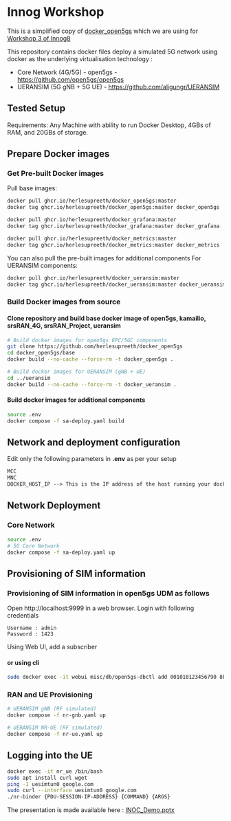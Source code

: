 # Innog Workshop

This is a simplified copy of [docker_open5gs](https://github.com/herlesupreeth/docker_open5gs) which we are using for [Workshop 3 of Innog8](
 https://innog.net/cyber-security-and-cryptography/)

This repository contains docker files deploy a simulated 5G network using docker as the underlying virtualisation technology :

- Core Network (4G/5G) - open5gs - <https://github.com/open5gs/open5gs>
- UERANSIM (5G gNB + 5G UE) - <https://github.com/aligungr/UERANSIM>

## Tested Setup

Requirements:
Any Machine with ability to run Docker Desktop, 4GBs of RAM, and 20GBs of storage.

## Prepare Docker images

### Get Pre-built Docker images

Pull base images:

```bash
docker pull ghcr.io/herlesupreeth/docker_open5gs:master
docker tag ghcr.io/herlesupreeth/docker_open5gs:master docker_open5gs

docker pull ghcr.io/herlesupreeth/docker_grafana:master
docker tag ghcr.io/herlesupreeth/docker_grafana:master docker_grafana

docker pull ghcr.io/herlesupreeth/docker_metrics:master
docker tag ghcr.io/herlesupreeth/docker_metrics:master docker_metrics
```

You can also pull the pre-built images for additional components
For UERANSIM components:

```bash
docker pull ghcr.io/herlesupreeth/docker_ueransim:master
docker tag ghcr.io/herlesupreeth/docker_ueransim:master docker_ueransim
```

### Build Docker images from source

#### Clone repository and build base docker image of open5gs, kamailio, srsRAN_4G, srsRAN_Project, ueransim

```bash
# Build docker images for open5gs EPC/5GC components
git clone https://github.com/herlesupreeth/docker_open5gs
cd docker_open5gs/base
docker build --no-cache --force-rm -t docker_open5gs .

# Build docker images for UERANSIM (gNB + UE)
cd ../ueransim
docker build --no-cache --force-rm -t docker_ueransim .
```

#### Build docker images for additional components

```bash
source .env
docker compose -f sa-deploy.yaml build
```

## Network and deployment configuration

Edit only the following parameters in **.env** as per your setup

```txt
MCC
MNC
DOCKER_HOST_IP --> This is the IP address of the host running your docker setup
```

## Network Deployment
### Core Network
```bash
source .env
# 5G Core Network
docker compose -f sa-deploy.yaml up
```


## Provisioning of SIM information

### Provisioning of SIM information in open5gs UDM as follows

Open http://localhost:9999 in a web browser. Login with following credentials

```
Username : admin
Password : 1423
```

Using Web UI, add a subscriber

#### or using cli

```bash
sudo docker exec -it webui misc/db/open5gs-dbctl add 001010123456790 8baf473f2f8fd09487cccbd7097c6862 8E27B6AF0E692E750F32667A3B14605D
```
### RAN and UE Provisioning
```bash
# UERANSIM gNB (RF simulated)
docker compose -f nr-gnb.yaml up 

# UERANSIM NR-UE (RF simulated)
docker compose -f nr-ue.yaml up 
```

## Logging into the UE
```bash 
docker exec -it nr_ue /bin/bash
sudo apt install curl wget 
ping -I uesimtun0 google.com
sudo curl --interface uesimtun0 google.com
./nr-binder {PDU-SESSION-IP-ADDRESS} {COMMAND} {ARGS}
```


The presentation is made available here : [INOC_Demo.pptx](https://docs.google.com/presentation/d/1gXPG7qudWQWjfyyaFcSHhAwZ7suJho_M/edit?usp=sharing&ouid=104199036330724640531&rtpof=true&sd=true)
